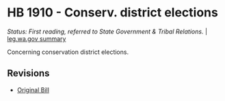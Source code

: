 # HB 1910 - Conserv. district elections
*Status: First reading, referred to State Government & Tribal Relations.* | [leg.wa.gov summary](https://app.leg.wa.gov/billsummary?BillNumber=1910&Year=2021)

Concerning conservation district elections.

## Revisions
* [Original Bill](1/)